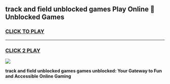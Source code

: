 
## track and field unblocked games Play Online 👋 Unblocked Games
<h3>
<a href="https://premium.freeplayer.one?title=track_and_field_unblocked_games&ref=19F">CLICK TO PLAY</a></h3>
<hr>

<h3>
<a href="https://premium.freeplayer.one?title=track_and_field_unblocked_games&ref=19F">CLICK 2 PLAY</a>
  
</h3>

<a href="https://premium.freeplayer.one?title=track_and_field_unblocked_games&ref=19F"><img src="https://clearcache.store/games.png"></a>


**track and field unblocked games games unblocked: Your Gateway to Fun and Accessible Online Gaming**
